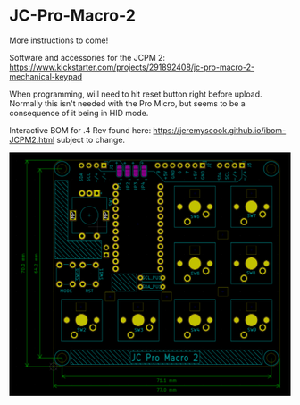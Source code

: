 # JC-Pro-Macro-2

More instructions to come!

Software and accessories for the JCPM 2: https://www.kickstarter.com/projects/291892408/jc-pro-macro-2-mechanical-keypad

When programming, will need to hit reset button right before upload. Normally this isn't needed
with the Pro Micro, but seems to be a consequence of it being in HID mode.

Interactive BOM for .4 Rev found here: https://jeremyscook.github.io/ibom-JCPM2.html subject to change.


![image](dims.png)
